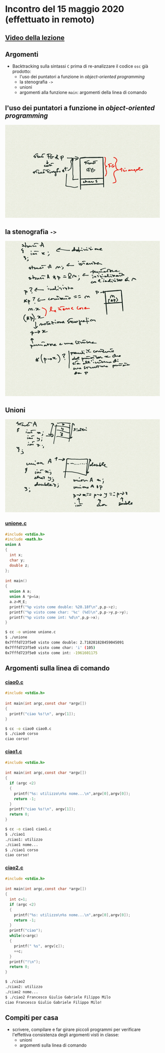 # Incontro del 15 maggio 2020 (effettuato in remoto)

## [Video della lezione](https://youtu.be/vtYpwg-vrOg)

## Argomenti

* Backtracking sulla sintassi `C` prima di re-analizzare il codice `osc` già prodotto:
  * l'uso dei puntatori a funzione in *object-oriented programming*
  * la stenografia `->`
  * unioni
  * argomenti alla funzione `main`: argomenti della linea di comando

## l'uso dei puntatori a funzione in *object-oriented programming*

![puntatori in *object-oriented programming*](./puntatori_OOP.png)

## la stenografia `->`

![la stenografia `->`](./stenografia_puntatori_strutture.png)

## Unioni

![le unioni](./union.png)

### [unione.c](./unione.c)

```C
#include <stdio.h>
#include <math.h>
union A
{
  int x;
  char y;
  double z;
};

int main()
{
  union A a;
  union A *p=&a;
  a.z=M_E;
  printf("%p visto come double: %20.18f\n",p,p->z);
  printf("%p visto come char: '%c' (%d)\n",p,p->y,p->y);
  printf("%p visto come int: %d\n",p,p->x);
}
```

```sh
$ cc -o unione unione.c
$ ./unione
0x7fffd723f5e0 visto come double: 2.718281828459045091
0x7fffd723f5e0 visto come char: 'i' (105)
0x7fffd723f5e0 visto come int: -1961601175
```

## Argomenti sulla linea di comando

### [ciao0.c](./ciao0.c)

```C
#include <stdio.h>

int main(int argc,const char *argv[])
{
  printf("ciao %s!\n", argv[1]);
}
```

```sh
$ cc -o ciao0 ciao0.c
$ ./ciao0 corso
ciao corso!
```

### [ciao1.c](./ciao1.c)

```C
#include <stdio.h>

int main(int argc,const char *argv[])
{
  if (argc <2)
  {
    printf("%s: utilizzo\n%s nome...\n",argv[0],argv[0]);
    return -1;
  }
  printf("ciao %s!\n", argv[1]);
  return 0;
}
```

```sh
$ cc -o ciao1 ciao1.c
$ ./ciao1
./ciao1: utilizzo
./ciao1 nome...
$ ./ciao1 corso
ciao corso!
```

### [ciao2.c](./ciao2.c)

```C
#include <stdio.h>

int main(int argc,const char *argv[])
{
  int c=1;
  if (argc <2)
  {
    printf("%s: utilizzo\n%s nome...\n",argv[0],argv[0]);
    return -1;
  }
  printf("ciao");
  while(c<argc)
  {
    printf(" %s", argv[c]);
    ++c;
  }
  printf("!\n");
  return 0;
}
```

```sh
$ ./ciao2
./ciao2: utilizzo
./ciao2 nome...
$ ./ciao2 Francesco Giulio Gabriele Filippo Milo
ciao Francesco Giulio Gabriele Filippo Milo!
```

## Compiti per casa

* scrivere, compilare e far girare piccoli programmi per verificare l'effettiva consistenza
  degli argomenti visti in classe:
  * unioni
  * argomenti sulla linea di comando
